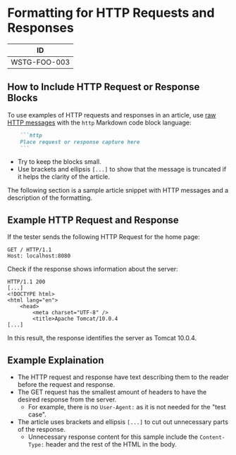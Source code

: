 # Formatting for HTTP Requests and Responses

|ID          |
|------------|
|WSTG-FOO-003|

## How to Include HTTP Request or Response Blocks

To use examples of HTTP requests and responses in an article, use [raw HTTP messages](https://tools.ietf.org/html/rfc2616) with the `http` Markdown code block language:

```markdown
    ```http
    Place request or response capture here
    ```
```

- Try to keep the blocks small.
- Use brackets and ellipsis `[...]` to show that the message is truncated if it helps the clarity of the article.

The following section is a sample article snippet with HTTP messages and a description of the formatting.

## Example HTTP Request and Response

If the tester sends the following HTTP Request for the home page:

```http
GET / HTTP/1.1
Host: localhost:8080
```

Check if the response shows information about the server:

```http
HTTP/1.1 200
[...]
<!DOCTYPE html>
<html lang="en">
    <head>
        <meta charset="UTF-8" />
        <title>Apache Tomcat/10.0.4
[...]
```

In this result, the response identifies the server as Tomcat 10.0.4.

## Example Explaination

- The HTTP request and response have text describing them to the reader before the request and response.
- The GET request has the smallest amount of headers to have the desired response from the server.
    - For example, there is no `User-Agent:` as it is not needed for the "test case".
- The article uses brackets and ellipsis `[...]` to cut out unnecessary parts of the response.
    - Unnecessary response content for this sample include the `Content-Type:` header and the rest of the HTML in the body.
